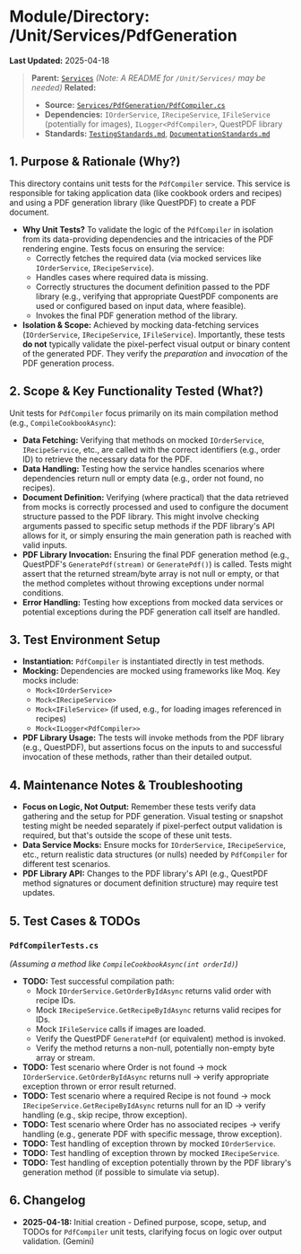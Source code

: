# Module/Directory: /Unit/Services/PdfGeneration

**Last Updated:** 2025-04-18

> **Parent:** [`Services`](../README.md)
> *(Note: A README for `/Unit/Services/` may be needed)*
> **Related:**
> * **Source:** [`Services/PdfGeneration/PdfCompiler.cs`](../../../../api-server/Services/PdfGeneration/PdfCompiler.cs)
> * **Dependencies:** `IOrderService`, `IRecipeService`, `IFileService` (potentially for images), `ILogger<PdfCompiler>`, QuestPDF library
> * **Standards:** [`TestingStandards.md`](../../../../Zarichney.Standards/Standards/TestingStandards.md), [`DocumentationStandards.md`](../../../../Zarichney.Standards/Development/DocumentationStandards.md)

## 1. Purpose & Rationale (Why?)

This directory contains unit tests for the `PdfCompiler` service. This service is responsible for taking application data (like cookbook orders and recipes) and using a PDF generation library (like QuestPDF) to create a PDF document.

* **Why Unit Tests?** To validate the logic of the `PdfCompiler` in isolation from its data-providing dependencies and the intricacies of the PDF rendering engine. Tests focus on ensuring the service:
    * Correctly fetches the required data (via mocked services like `IOrderService`, `IRecipeService`).
    * Handles cases where required data is missing.
    * Correctly structures the document definition passed to the PDF library (e.g., verifying that appropriate QuestPDF components are used or configured based on input data, where feasible).
    * Invokes the final PDF generation method of the library.
* **Isolation & Scope:** Achieved by mocking data-fetching services (`IOrderService`, `IRecipeService`, `IFileService`). Importantly, these tests **do not** typically validate the pixel-perfect visual output or binary content of the generated PDF. They verify the *preparation* and *invocation* of the PDF generation process.

## 2. Scope & Key Functionality Tested (What?)

Unit tests for `PdfCompiler` focus primarily on its main compilation method (e.g., `CompileCookbookAsync`):

* **Data Fetching:** Verifying that methods on mocked `IOrderService`, `IRecipeService`, etc., are called with the correct identifiers (e.g., order ID) to retrieve the necessary data for the PDF.
* **Data Handling:** Testing how the service handles scenarios where dependencies return null or empty data (e.g., order not found, no recipes).
* **Document Definition:** Verifying (where practical) that the data retrieved from mocks is correctly processed and used to configure the document structure passed to the PDF library. This might involve checking arguments passed to specific setup methods if the PDF library's API allows for it, or simply ensuring the main generation path is reached with valid inputs.
* **PDF Library Invocation:** Ensuring the final PDF generation method (e.g., QuestPDF's `GeneratePdf(stream)` or `GeneratePdf()`) is called. Tests might assert that the returned stream/byte array is not null or empty, or that the method completes without throwing exceptions under normal conditions.
* **Error Handling:** Testing how exceptions from mocked data services or potential exceptions during the PDF generation call itself are handled.

## 3. Test Environment Setup

* **Instantiation:** `PdfCompiler` is instantiated directly in test methods.
* **Mocking:** Dependencies are mocked using frameworks like Moq. Key mocks include:
    * `Mock<IOrderService>`
    * `Mock<IRecipeService>`
    * `Mock<IFileService>` (if used, e.g., for loading images referenced in recipes)
    * `Mock<ILogger<PdfCompiler>>`
* **PDF Library Usage:** The tests will invoke methods from the PDF library (e.g., QuestPDF), but assertions focus on the inputs to and successful invocation of these methods, rather than their detailed output.

## 4. Maintenance Notes & Troubleshooting

* **Focus on Logic, Not Output:** Remember these tests verify data gathering and the setup for PDF generation. Visual testing or snapshot testing might be needed separately if pixel-perfect output validation is required, but that's outside the scope of these unit tests.
* **Data Service Mocks:** Ensure mocks for `IOrderService`, `IRecipeService`, etc., return realistic data structures (or nulls) needed by `PdfCompiler` for different test scenarios.
* **PDF Library API:** Changes to the PDF library's API (e.g., QuestPDF method signatures or document definition structure) may require test updates.

## 5. Test Cases & TODOs

### `PdfCompilerTests.cs`
*(Assuming a method like `CompileCookbookAsync(int orderId)`)*

* **TODO:** Test successful compilation path:
    * Mock `IOrderService.GetOrderByIdAsync` returns valid order with recipe IDs.
    * Mock `IRecipeService.GetRecipeByIdAsync` returns valid recipes for IDs.
    * Mock `IFileService` calls if images are loaded.
    * Verify the QuestPDF `GeneratePdf` (or equivalent) method is invoked.
    * Verify the method returns a non-null, potentially non-empty byte array or stream.
* **TODO:** Test scenario where Order is not found -> mock `IOrderService.GetOrderByIdAsync` returns null -> verify appropriate exception thrown or error result returned.
* **TODO:** Test scenario where a required Recipe is not found -> mock `IRecipeService.GetRecipeByIdAsync` returns null for an ID -> verify handling (e.g., skip recipe, throw exception).
* **TODO:** Test scenario where Order has no associated recipes -> verify handling (e.g., generate PDF with specific message, throw exception).
* **TODO:** Test handling of exception thrown by mocked `IOrderService`.
* **TODO:** Test handling of exception thrown by mocked `IRecipeService`.
* **TODO:** Test handling of exception potentially thrown by the PDF library's generation method (if possible to simulate via setup).

## 6. Changelog

* **2025-04-18:** Initial creation - Defined purpose, scope, setup, and TODOs for `PdfCompiler` unit tests, clarifying focus on logic over output validation. (Gemini)

